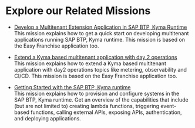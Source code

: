 # Explore our Related Missions

* [Develop a Multitenant Extension Application in SAP BTP, Kyma Runtime](https://discovery-center.cloud.sap/missiondetail/3683/3726/)  
This mission explains how to get a quick start on developing multitenant applications running SAP BTP, Kyma runtime. This mission is based on the Easy Franchise application too.

* [Extend a Kyma based multitenant application with day 2 operations](https://discovery-center.cloud.sap/missiondetail/url-to-be-updated)  
This mission explains how to extend a Kyma based multitenant application with day2 operations topics like metering, observability and CI/CD. This mission is based on the Easy Franchise application too.

* [Getting Started with the SAP BTP, Kyma runtime](https://discovery-center.cloud.sap/missiondetail/3252/3281/)  
This mission explains how to provision and configure systems in the SAP BTP, Kyma runtime. Get an overview of the capabilities that include (but are not limited to) creating lambda functions, triggering event-based functions, calling external APIs, exposing APIs, authentication, and deploying applications.
